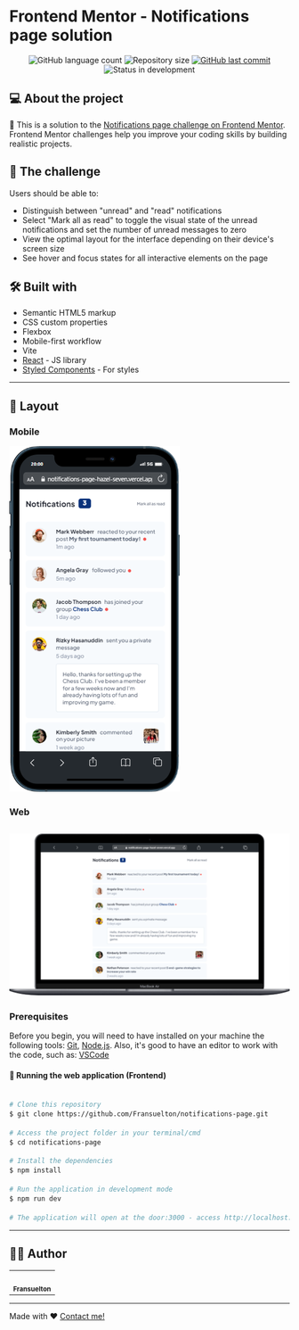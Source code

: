 # Frontend Mentor - Notifications page solution

<p align="center">

<img alt="GitHub language count" src="https://img.shields.io/github/languages/count/Fransuelton/notifications-page?color=%2304D361">
<img alt="Repository size" src="https://img.shields.io/github/repo-size/Fransuelton/notifications-page">
<a href="https://github.com/Fransuelton/notifications-page/main">
<img alt="GitHub last commit" src="https://img.shields.io/github/last-commit/Fransuelton/notifications-page">
</a><a href="https://github.com/Fransuelton/notifications-page/stargazers">
</a><img alt="Status in development" src="https://img.shields.io/badge/Status-in%20development-green">
</p>

## 💻 About the project

📄 This is a solution to the [Notifications page challenge on Frontend Mentor](https://www.frontendmentor.io/challenges/notifications-page-DqK5QAmKbC). Frontend Mentor challenges help you improve your coding skills by building realistic projects. 

## 🎯 The challenge

Users should be able to:

- Distinguish between "unread" and "read" notifications
- Select "Mark all as read" to toggle the visual state of the unread notifications and set the number of unread messages to zero
- View the optimal layout for the interface depending on their device's screen size
- See hover and focus states for all interactive elements on the page

## 🛠️ Built with

- Semantic HTML5 markup
- CSS custom properties
- Flexbox
- Mobile-first workflow
- Vite
- [React](https://reactjs.org/) - JS library
- [Styled Components](https://styled-components.com/) - For styles

---

## 🎨 Layout
### Mobile
![Mobile Design](./src/assets/readme/mobile-design.png)
### Web
![Desktop Design](./src/assets/readme/desktop-design.png)
---

### Prerequisites

Before you begin, you will need to have installed on your machine the following tools:
[Git](https://git-scm.com), [Node.js](https://nodejs.org/en/). Also, it's good to have an editor to work with the code, such as: [VSCode](https://code.visualstudio.com/)

#### 🧭 Running the web application (Frontend)

```bash

# Clone this repository
$ git clone https://github.com/Fransuelton/notifications-page.git

# Access the project folder in your terminal/cmd
$ cd notifications-page

# Install the dependencies
$ npm install

# Run the application in development mode
$ npm run dev

# The application will open at the door:3000 - access http://localhost:3000 or other

```
---

## 🧙‍♂️ Author

<table>
  <tr>
    <td align="center">
    <img style="border-radius: 50%;" src="https://avatars.githubusercontent.com/u/107893416?v=4" width="100px;" alt=""/><br /><sub><b>Fransuelton</b></sub>
    </td>
  </tr>
</table>

---

Made with ❤️ [Contact me!](https://www.linkedin.com/in/fransuelton/)
